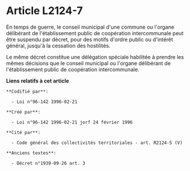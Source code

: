 # Article L2124-7

En temps de guerre, le conseil municipal d'une commune ou l'organe délibérant de l'établissement public de coopération
intercommunale peut être suspendu par décret, pour des motifs d'ordre public ou d'intérêt général, jusqu'à la cessation des
hostilités.

Le même décret constitue une délégation spéciale habilitée à prendre les mêmes décisions que le conseil municipal ou l'organe
délibérant de l'établissement public de coopération intercommunale.

**Liens relatifs à cet article**

	**Codifié par**:

	  - Loi n°96-142 1996-02-21

	**Créé par**:

	  - Loi n°96-142 1996-02-21 jorf 24 février 1996

	**Cité par**:

	  - Code général des collectivités territoriales - art. R2124-5 (V)

	**Anciens textes**:

	  - Décret n°1939-09-26 art. 3
